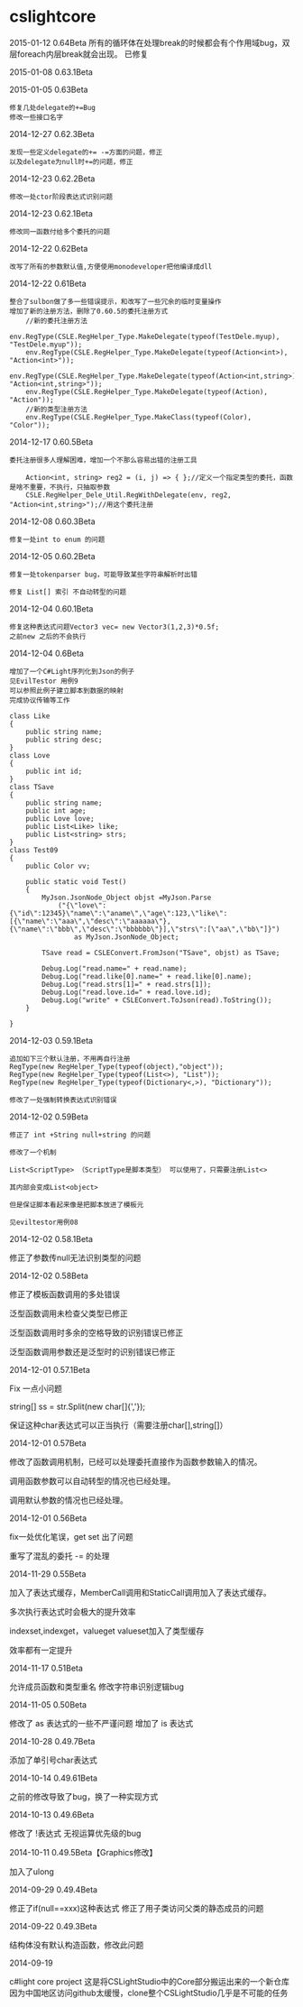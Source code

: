 cslightcore
===========
2015-01-12 0.64Beta
	所有的循环体在处理break的时候都会有个作用域bug，双层foreach内层break就会出现。
	已修复
	
2015-01-08 0.63.1Beta


2015-01-05 0.63Beta
    
	修复几处delegate的+=Bug
	修改一些接口名字

2014-12-27 0.62.3Beta

	发现一些定义delegate的+= -=方面的问题，修正
	以及delegate为null时+=的问题，修正
	
2014-12-23 0.62.2Beta

	修改一处ctor阶段表达式识别问题
	
2014-12-23 0.62.1Beta

	修改同一函数付给多个委托的问题
	
2014-12-22 0.62Beta
	
	改写了所有的参数默认值,方便使用monodeveloper把他编译成dll
	
2014-12-22 0.61Beta

	整合了sulbon做了多一些错误提示，和改写了一些冗余的临时变量操作
	增加了新的注册方法，删除了0.60.5的委托注册方式
	    //新的委托注册方法    
		env.RegType(CSLE.RegHelper_Type.MakeDelegate(typeof(TestDele.myup), "TestDele.myup"));
        env.RegType(CSLE.RegHelper_Type.MakeDelegate(typeof(Action<int>), "Action<int>"));
        env.RegType(CSLE.RegHelper_Type.MakeDelegate(typeof(Action<int,string>), "Action<int,string>"));
        env.RegType(CSLE.RegHelper_Type.MakeDelegate(typeof(Action), "Action"));
        //新的类型注册方法
		env.RegType(CSLE.RegHelper_Type.MakeClass(typeof(Color), "Color"));

2014-12-17 0.60.5Beta

    委托注册很多人理解困难，增加一个不那么容易出错的注册工具
	
	    Action<int, string> reg2 = (i, j) => { };//定义一个指定类型的委托，函数是啥不重要，不执行，只抽取参数
        CSLE.RegHelper_Dele_Util.RegWithDelegate(env, reg2, "Action<int,string>");//用这个委托注册

2014-12-08 0.60.3Beta

    修复一处int to enum 的问题
	
	
2014-12-05 0.60.2Beta

    修复一处tokenparser bug，可能导致某些字符串解析时出错

	修复 List[] 索引 不自动转型的问题

2014-12-04 0.60.1Beta
	
	修复这种表达式问题Vector3 vec= new Vector3(1,2,3)*0.5f;
	之前new 之后的不会执行

2014-12-04 0.6Beta

    增加了一个C#Light序列化到Json的例子
	见EvilTestor 用例9
	可以参照此例子建立脚本到数据的映射
	完成协议传输等工作

	class Like
	{
		public string name;
		public string desc;
	}
	class Love
	{
		public int id;
	}
	class TSave
	{
		public string name;
		public int age;
		public Love love;
		public List<Like> like;
		public List<string> strs;
	}
	class Test09
	{
		public Color vv;

		public static void Test()
		{
			MyJson.JsonNode_Object objst =MyJson.Parse
				("{\"love\":{\"id\":12345}\"name\":\"aname\",\"age\":123,\"like\":[{\"name\":\"aaa\",\"desc\":\"aaaaaa\"},{\"name\":\"bbb\",\"desc\":\"bbbbbb\"}],\"strs\":[\"aa\",\"bb\"]}")
					as MyJson.JsonNode_Object;

			TSave read = CSLEConvert.FromJson("TSave", objst) as TSave;
            
			Debug.Log("read.name=" + read.name);
			Debug.Log("read.like[0].name=" + read.like[0].name);
			Debug.Log("read.strs[1]=" + read.strs[1]);
			Debug.Log("read.love.id=" + read.love.id);
			Debug.Log("write" + CSLEConvert.ToJson(read).ToString());
		}

	}


2014-12-03 0.59.1Beta

	追加如下三个默认注册，不用再自行注册
	RegType(new RegHelper_Type(typeof(object),"object"));
	RegType(new RegHelper_Type(typeof(List<>), "List"));
	RegType(new RegHelper_Type(typeof(Dictionary<,>), "Dictionary"));

	修改了一处强制转换表达式识别错误
	
	
2014-12-02 0.59Beta

    修正了 int +String null+string 的问题

    修改了一个机制

    List<ScriptType> （ScriptType是脚本类型） 可以使用了，只需要注册List<>

    其内部会变成List<object>

    但是保证脚本看起来像是把脚本放进了模板元

    见eviltestor用例08

2014-12-02 0.58.1Beta

修正了参数传null无法识别类型的问题


2014-12-02 0.58Beta

修正了模板函数调用的多处错误

泛型函数调用未检查父类型已修正

泛型函数调用时多余的空格导致的识别错误已修正

泛型函数调用参数还是泛型时的识别错误已修正



2014-12-01 0.57.1Beta

Fix 一点小问题

string[] ss = str.Split(new char[]{','});

保证这种char表达式可以正当执行（需要注册char[],string[]）



2014-12-01 0.57Beta

修改了函数调用机制，已经可以处理委托直接作为函数参数输入的情况。

调用函数参数可以自动转型的情况也已经处理。

调用默认参数的情况也已经处理。


2014-12-01 0.56Beta

fix一处优化笔误，get set 出了问题

重写了混乱的委托 -= 的处理


2014-11-29 0.55Beta

加入了表达式缓存，MemberCall调用和StaticCall调用加入了表达式缓存。

多次执行表达式时会极大的提升效率

indexset,indexget，valueget valueset加入了类型缓存

效率都有一定提升


2014-11-17 0.51Beta

允许成员函数和类型重名
修改字符串识别逻辑bug


2014-11-05 0.50Beta

修改了 as 表达式的一些不严谨问题
增加了 is 表达式


2014-10-28 0.49.7Beta

添加了单引号char表达式


2014-10-14 0.49.61Beta

之前的修改导致了bug，换了一种实现方式


2014-10-13 0.49.6Beta

修改了 !表达式 无视运算优先级的bug


2014-10-11 0.49.5Beta【Graphics修改】

加入了ulong


2014-09-29 0.49.4Beta

修正了if(null==xxx)这种表达式
修正了用子类访问父类的静态成员的问题


2014-09-22 0.49.3Beta

结构体没有默认构造函数，修改此问题


2014-09-19

c#light core project
这是将CSLightStudio中的Core部分搬运出来的一个新仓库
因为中国地区访问github太缓慢，clone整个CSLightStudio几乎是不可能的任务
